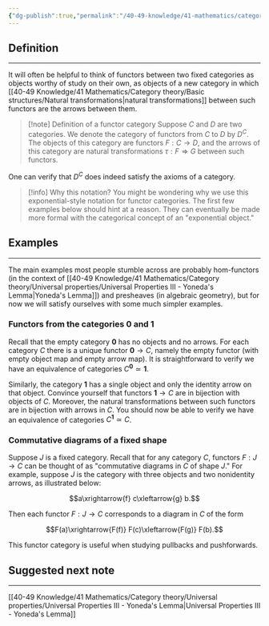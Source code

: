 ```yaml
---
{"dg-publish":true,"permalink":"/40-49-knowledge/41-mathematics/category-theory/basic-structures/functor-categories/","tags":["category_theory"],"updated":"2025-09-17T15:12:42-07:00"}
---
```


## Definition
---

 It will often be helpful to think of functors between two fixed categories as objects worthy of study on their own, as objects of a new category in which [[40-49 Knowledge/41 Mathematics/Category theory/Basic structures/Natural transformations\|natural transformations]] between such functors are the arrows between them.

>[!note] Definition of a functor category
>Suppose $C$ and $D$ are two categories. We denote the category of functors from $C$ to $D$ by $D^C$. The objects of this category are functors $F:C\to D$, and the arrows of this category are natural transformations $\tau:F\Rightarrow G$ between such functors.

One can verify that $D^C$ does indeed satisfy the axioms of a category.

> [!info] Why this notation?
> You might be wondering why we use this exponential-style notation for functor categories. The first few examples below should hint at a reason. They can eventually be made more formal with the categorical concept of an "exponential object."


## Examples
---

The main examples most people stumble across are probably hom-functors (in the context of [[40-49 Knowledge/41 Mathematics/Category theory/Universal properties/Universal Properties III - Yoneda's Lemma\|Yoneda's Lemma]]) and presheaves (in algebraic geometry), but for now we will satisfy ourselves with some much simpler examples.

### Functors from the categories $\textbf{0}$ and $\textbf{1}$

Recall that the empty category $\textbf{0}$ has no objects and no arrows. For each category $C$ there is a unique functor $\textbf{0}\to C$, namely the empty functor (with empty object map and empty arrow map). It is straightforward to verify we have an equivalence of categories $C^{\textbf{0}}\simeq \textbf{1}.$

Similarly, the category $\textbf{1}$ has a single object and only the identity arrow on that object. Convince yourself that functors $\textbf{1}\to C$ are in bijection with objects of $C$. Moreover, the natural transformations between such functors are in bijection with arrows in $C$. You should now be able to verify we have an equivalence of categories $C^{\textbf{1}}\simeq C$.

### Commutative diagrams of a fixed shape

Suppose $J$ is a fixed category. Recall that for any category $C$, functors $F:J\to C$ can be thought of as "commutative diagrams in $C$ of shape $J$." For example, suppose $J$ is the category with three objects and two nonidentity arrows, as illustrated below:

$$a\xrightarrow{f} c\xleftarrow{g} b.$$

Then each functor $F:J\to C$ corresponds to a diagram in $C$ of the form

$$F(a)\xrightarrow{F(f)} F(c)\xleftarrow{F(g)} F(b).$$

This functor category is useful when studying pullbacks and pushforwards.

## Suggested next note
---

[[40-49 Knowledge/41 Mathematics/Category theory/Universal properties/Universal Properties III - Yoneda's Lemma\|Universal Properties III - Yoneda's Lemma]]